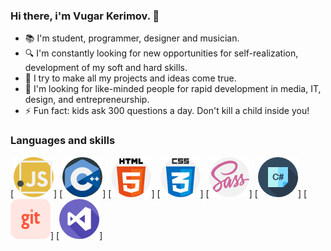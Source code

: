 ### **Hi there, i'm Vugar Kerimov. 👋**

<!-- Top facts about me -->
- 📚 I'm student, programmer, designer and musician. 
- 🔍 I'm constantly looking for new opportunities for self-realization, development of my soft and hard skills.
- 🚀 I try to make all my projects and ideas come true.
- 🌠 I'm looking for like-minded people for rapid development in media, IT, design, and entrepreneurship.
- ⚡ Fun fact: kids ask 300 questions a day. Don't kill a child inside you!

### Languages and skills

[<img alt="javascript" width="64px" src="./icons/javascript.png" />]
[<img alt="c++" width="64px" src="./icons/c++.png" />]
[<img alt="html" width="64px" src="./icons/html.png" />]
[<img alt="css" width="64px" src="./icons/css.png" />]
[<img alt="sass" width="64px" src="./icons/sass.png" />]
[<img alt="csharp" width="64px" src="./icons/csharp.png" />]
[<img alt="git" width="64px" src="./icons/git.png" />]
[<img alt="visualstudio" width="64px" src="./icons/visualstudio.png" />]

